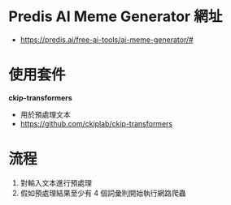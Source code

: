 # Predis AI Meme Generator 網址  
- https://predis.ai/free-ai-tools/ai-meme-generator/#  

# 使用套件  
**ckip-transformers**
- 用於預處理文本
- https://github.com/ckiplab/ckip-transformers

# 流程  
1. 對輸入文本進行預處理  
2. 假如預處理結果至少有 4 個詞彙則開始執行網路爬蟲
